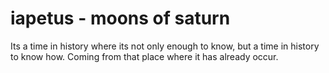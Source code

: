 # iapetus - moons of saturn

Its a time in history where its not only enough to know, but a time in history to know how.
Coming from that place where it has already occur.
